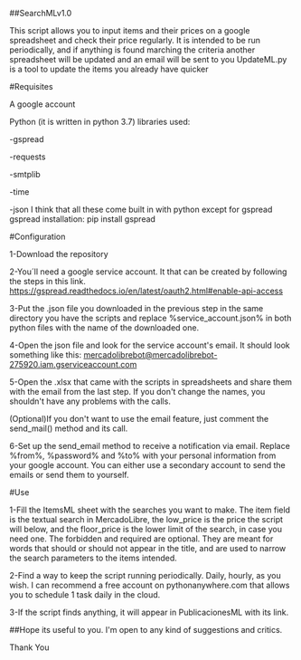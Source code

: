 ##SearchMLv1.0

This script allows you to input items and their prices on a google spreadsheet and check their price regularly. 
It is intended to be run periodically, and if anything is found marching the criteria another spreadsheet will be updated and an email will be sent to you
UpdateML.py is a tool to update the items you already have quicker

#Requisites

A google account

Python (it is written in python 3.7)
libraries used:

-gspread

-requests

-smtplib

-time

-json
I think that all these come built in with python except for gspread
gspread installation: pip install gspread

#Configuration

1-Download the repository

2-You´ll need a google service account. It that can be created by following the steps in this link.
https://gspread.readthedocs.io/en/latest/oauth2.html#enable-api-access

3-Put the .json file you downloaded in the previous step in the same directory you have the scripts and replace %service_account.json% in both python files 
with the name of the downloaded one.

4-Open the json file and look for the service account's email. It should look something like this: mercadolibrebot@mercadolibrebot-275920.iam.gserviceaccount.com

5-Open the .xlsx that came with the scripts in spreadsheets and share them with the email from the last step. If you don't change the names, you shouldn't have any problems
with the calls. 

(Optional)If you don't want to use the email feature, just comment the send_mail() method and its call.

6-Set up the send_email method to receive a notification via email. Replace %from%, %password% and %to% with your personal information from your google account. 
You can either use a secondary account to send the emails or send them to yourself.

#Use

1-Fill the ItemsML sheet with the searches you want to make. The item field is the textual search in MercadoLibre, the low_price is the price the script will below, 
and the floor_price is the lower limit of the search, in case you need one. The forbidden and required are optional. They are meant for words that should or should not appear in the title,
and are used to narrow the search parameters to the items intended.

2-Find a way to keep the script running periodically. Daily, hourly, as you wish. I can recommend a free account on pythonanywhere.com that allows you to schedule 1 task daily in the cloud.

3-If the script finds anything, it will appear in PublicacionesML with its link. 

##Hope its useful to you. I'm open to any kind of suggestions and critics.

Thank You
